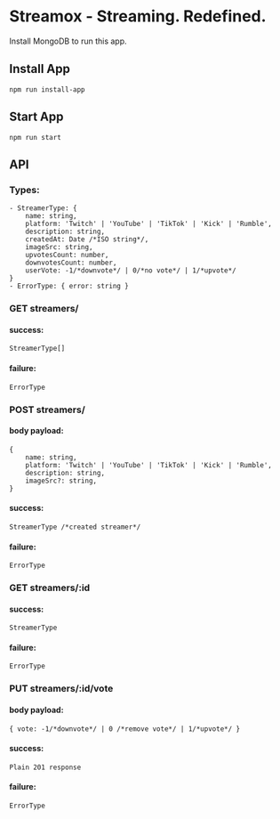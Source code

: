 # Streamox - Streaming. Redefined.

Install MongoDB to run this app.

## Install App
`npm run install-app`
## Start App
`npm run start`

## API

### Types:
    - StreamerType: {
        name: string,
        platform: 'Twitch' | 'YouTube' | 'TikTok' | 'Kick' | 'Rumble',
        description: string,
        createdAt: Date /*ISO string*/,
        imageSrc: string,
        upvotesCount: number,
        downvotesCount: number,
        userVote: -1/*downvote*/ | 0/*no vote*/ | 1/*upvote*/
    }
    - ErrorType: { error: string }

### GET streamers/
#### success:
    StreamerType[]
#### failure:
    ErrorType

### POST streamers/
#### body payload:
    {
        name: string,
        platform: 'Twitch' | 'YouTube' | 'TikTok' | 'Kick' | 'Rumble',
        description: string,
        imageSrc?: string,
    }
#### success:
    StreamerType /*created streamer*/
#### failure:
    ErrorType
    
### GET streamers/:id
#### success:
    StreamerType
#### failure:
    ErrorType
    
### PUT streamers/:id/vote
#### body payload:
    { vote: -1/*downvote*/ | 0 /*remove vote*/ | 1/*upvote*/ }
#### success:
    Plain 201 response
#### failure:
    ErrorType